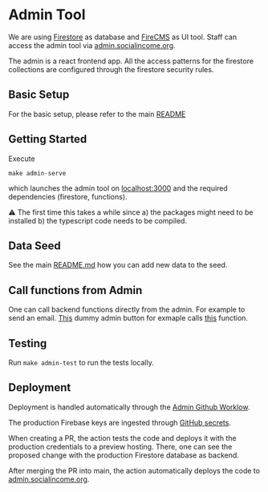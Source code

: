 # Admin Tool

We are using [Firestore](https://firebase.google.com/docs/firestore) as
database and [FireCMS](https://firecms.co/) as UI tool. Staff can access
the admin tool via
[admin.socialincome.org](https://admin.socialincome.org).

The admin is a react frontend app. All the access patterns for the
firestore collections are configured through the firestore security
rules.

## Basic Setup

For the basic setup, please refer to the main [README](../README.md)

## Getting Started

Execute

```
make admin-serve
```

which launches the admin tool on [localhost:3000](localhost:3000) and
the required dependencies (firestore, functions).

⚠️ The first time this takes a while since a) the packages might need to
be installed b) the typescript code needs to be compiled.

## Data Seed

See the main [README.md](../README.md) how you can add new data to the
seed.

## Call functions from Admin

One can call backend functions directly from the admin. For example to
send an email.
[This](https://github.com/socialincome-san/public/blob/5eee5a7610e3402f47f6ff94bd810ee5713eb078/admin/src/CallDummyFunctionButton.tsx)
dummy admin button for exmaple calls
[this](https://github.com/socialincome-san/public/blob/5eee5a7610e3402f47f6ff94bd810ee5713eb078/functions/src/dummy/dummyFunction.ts#L4)
function.

## Testing

Run `make admin-test` to run the tests locally.

## Deployment

Deployment is handled automatically through the
[Admin Github Worklow](../.github/workflows/admin.yml).

The production Firebase keys are ingested through
[GitHub secrets](<[url](https://docs.github.com/en/actions/security-guides/encrypted-secrets)>).

When creating a PR, the action tests the code and deploys it with the
production credentials to a preview hosting. There, one can see the
proposed change with the production Firestore database as backend.

After merging the PR into main, the action automatically deploys the
code to [admin.socialincome.org](https://admin.socialincome.org).
